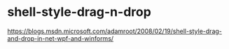 # shell-style-drag-n-drop

https://blogs.msdn.microsoft.com/adamroot/2008/02/19/shell-style-drag-and-drop-in-net-wpf-and-winforms/